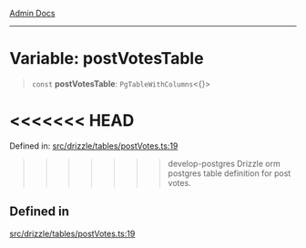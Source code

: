 [Admin Docs](/)

***

# Variable: postVotesTable

> `const` **postVotesTable**: `PgTableWithColumns`\<\{\}\>

<<<<<<< HEAD
=======
Defined in: [src/drizzle/tables/postVotes.ts:19](https://github.com/PalisadoesFoundation/talawa-api/blob/37e2d6abe1cabaa02f97a3c6c418b81e8fcb5a13/src/drizzle/tables/postVotes.ts#L19)

>>>>>>> develop-postgres
Drizzle orm postgres table definition for post votes.

## Defined in

[src/drizzle/tables/postVotes.ts:19](https://github.com/NishantSinghhhhh/talawa-api/blob/ff0f1d6ae21d3428519b64e42fe3bfdff573cb6e/src/drizzle/tables/postVotes.ts#L19)

